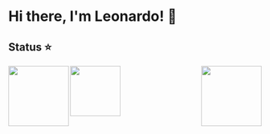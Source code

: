 # Hi there, I'm Leonardo! 👋

## Status ⭐
<img align=left height='120px'  src = 'https://github-readme-stats.vercel.app/api?username=leonardo029&theme=tokyonight&show_icons=true&hide_border=true&count_private=false'>

<img align=middle height='100px'  src = 'https://github-readme-streak-stats.herokuapp.com/?user=leonardo029&theme=tokyonight&hide_border=true'>

<img align=right height='120px'  src = 'https://github-readme-stats.vercel.app/api/top-langs/?username=leonardo029&theme=tokyonight&show_icons=true&hide_border=true&layout=compact'>
